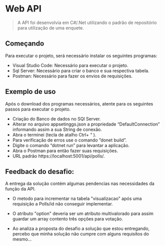 
# Web API
> A API foi desenvolvia em C#/.Net utilizando o padrão de repositório para utilização de uma enquete.


## Começando

Para executar o projeto, será necessário instalar os seguintes programas:

- Visual Studio Code: Necessário para executar o projeto.
- Sql Server: Necessário para criar o banco e sua respectiva tabela.
- Postman: Necessário para fazer os envios de requisições.

## Exemplo de uso

Após o download dos programas necessários, atente para os seguintes passos para executar o projeto.
 
- Criação do Banco de dados no SQl Server.
- Alterar no arquivo appsetinggs.json a propriedade “DefaultConnection” informando assim a sua String de conexão.
- Abra o terminei (tecla de atalho Ctrl+ “ ).
- Para verificação de erros use o comando ”donet build”. 
- Digite o comando “dotnet run” para levantar a aplicação.
- Abra o Postman para então fazer suas requisições.
- URL padrão https://localhost:5001/api/polls/.

## Feedback do desafio:

A entrega da solução contém algumas pendencias nas necessidades da função da API.

- O metodo para incrementar na tabela "visualizacao" após uma requisição a Polls/id não conseguir implementar.

- O atributo "option" deveria ser um atributo multivalorado para assim guardar um array contento três opções para votação.

- Ao analiza a proposta do desafio a solução que estou entregando, percebo que minha solução não cumpre com alguns requisitos do mesmo...  

